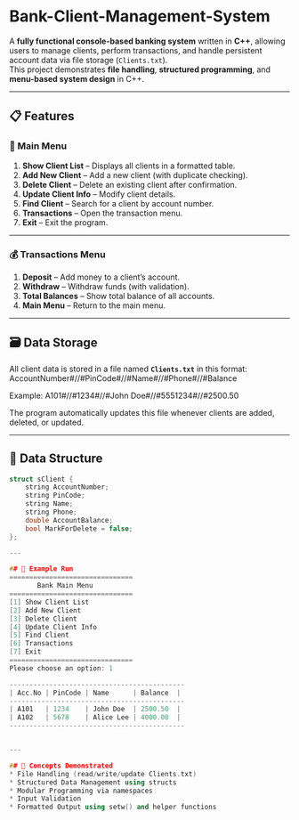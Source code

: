 # Bank-Client-Management-System 
A **fully functional console-based banking system** written in **C++**, allowing users to manage clients, perform transactions, and handle persistent account data via file storage (`Clients.txt`).  
This project demonstrates **file handling**, **structured programming**, and **menu-based system design** in C++.

---

## 📋 Features

### 🧾 Main Menu
1. **Show Client List** – Displays all clients in a formatted table.  
2. **Add New Client** – Add a new client (with duplicate checking).  
3. **Delete Client** – Delete an existing client after confirmation.  
4. **Update Client Info** – Modify client details.  
5. **Find Client** – Search for a client by account number.  
6. **Transactions** – Open the transaction menu.  
7. **Exit** – Exit the program.

---

### 💰 Transactions Menu
1. **Deposit** – Add money to a client’s account.  
2. **Withdraw** – Withdraw funds (with validation).  
3. **Total Balances** – Show total balance of all accounts.  
4. **Main Menu** – Return to the main menu.

---

## 🗃️ Data Storage

All client data is stored in a file named **`Clients.txt`** in this format:
AccountNumber#//#PinCode#//#Name#//#Phone#//#Balance


Example:
A101#//#1234#//#John Doe#//#5551234#//#2500.50


The program automatically updates this file whenever clients are added, deleted, or updated.

---

## 🧱 Data Structure

```cpp
struct sClient {
    string AccountNumber;
    string PinCode;
    string Name;
    string Phone;
    double AccountBalance;
    bool MarkForDelete = false;
};

---

## 🧮 Example Run
===============================
       Bank Main Menu
===============================
[1] Show Client List
[2] Add New Client
[3] Delete Client
[4] Update Client Info
[5] Find Client
[6] Transactions
[7] Exit
===============================
Please choose an option: 1

--------------------------------------------
| Acc.No | PinCode | Name      | Balance  |
--------------------------------------------
| A101   | 1234    | John Doe  | 2500.50  |
| A102   | 5678    | Alice Lee | 4000.00  |
--------------------------------------------


---

## 🧠 Concepts Demonstrated
* File Handling (read/write/update Clients.txt)
* Structured Data Management using structs
* Modular Programming via namespaces
* Input Validation
* Formatted Output using setw() and helper functions
